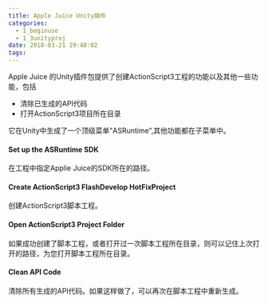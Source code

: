 ```yaml
---
title: Apple Juice Unity插件
categories:
  - 1_beginuse
  - 1_3unityproj
date: 2018-03-21 19:40:02
tags:
---
```

Apple Juice 的Unity插件包提供了创建ActionScript3工程的功能以及其他一些功能，包括
- 清除已生成的API代码
- 打开ActionScript3项目所在目录

它在Unity中生成了一个顶级菜单"ASRuntime",其他功能都在子菜单中。
#### Set up the ASRuntime SDK ####
在工程中指定Applie Juice的SDK所在的路径。
#### Create ActionScript3 FlashDevelop HotFixProject ####
创建ActionScript3脚本工程。
#### Open ActionScript3 Project Folder ####
如果成功创建了脚本工程，或者打开过一次脚本工程所在目录，则可以记住上次打开的路径，为您打开脚本工程所在目录。
#### Clean API Code ####
清除所有生成的API代码。如果这样做了，可以再次在脚本工程中重新生成。